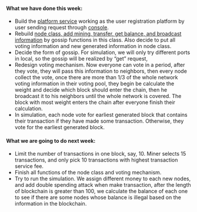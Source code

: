 #### What we have done this week:
-	Build the [platform service](https://github.com/ecs251-w19-ucdavis/Blockchain/blob/master/Platform_Service.py) working as the user registration platform by user sending request through [console](https://github.com/ecs251-w19-ucdavis/Blockchain/blob/master/console.py).  
-	 Rebuild [node class, add mining, transfer, get balance, and broadcast information](https://github.com/ecs251-w19-ucdavis/Blockchain/blob/master/Node.py) by gossip functions in this class. Also decide to put all voting information and new generated information in node class.
-	Decide the form of gossip. For simulation, we will only try different ports in local, so the gossip will be realized by “get” request,
-	Redesign voting mechanism. Now everyone can vote in a period, after they vote, they will pass this information to neighbors, then every node collect the vote, once there are more than 1/3 of the whole network voting information in their voting pool, they begin be calculate the weight and decide which block should enter the chain, then he broadcast it to his neighbors until the whole network is covered. The block with most weight enters the chain after everyone finish their calculation.
-	In simulation, each node vote for earliest generated block that contains their transaction if they have made some transaction. Otherwise, they vote for the earliest generated block. 


#### What we are going to do next week:
-	Limit the number of transactions in one block, say, 10. Miner selects 15 transactions, and only pick 10 transactions with highest transaction service fee.
-	Finish all functions of the node class and voting mechanism. 
-	Try to run the simulation. We assign different money to each new nodes, and add double spending attack when make transaction, after the length of blockchain is greater than 100, we calculate the balance of each one to see if there are some nodes whose balance is illegal based on the information in the blockchain.

